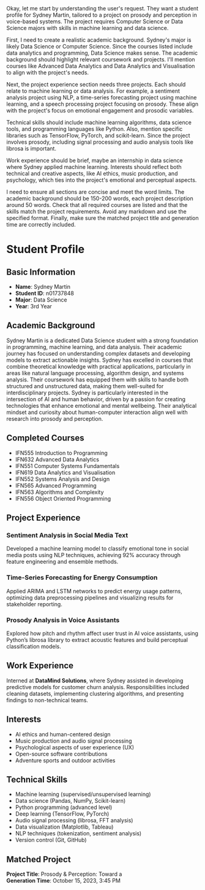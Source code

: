 <think>
Okay, let me start by understanding the user's request. They want a student profile for Sydney Martin, tailored to a project on prosody and perception in voice-based systems. The project requires Computer Science or Data Science majors with skills in machine learning and data science.

First, I need to create a realistic academic background. Sydney's major is likely Data Science or Computer Science. Since the courses listed include data analytics and programming, Data Science makes sense. The academic background should highlight relevant coursework and projects. I'll mention courses like Advanced Data Analytics and Data Analytics and Visualisation to align with the project's needs.

Next, the project experience section needs three projects. Each should relate to machine learning or data analysis. For example, a sentiment analysis project using NLP, a time-series forecasting project using machine learning, and a speech processing project focusing on prosody. These align with the project's focus on emotional engagement and prosodic variables.

Technical skills should include machine learning algorithms, data science tools, and programming languages like Python. Also, mention specific libraries such as TensorFlow, PyTorch, and scikit-learn. Since the project involves prosody, including signal processing and audio analysis tools like librosa is important.

Work experience should be brief, maybe an internship in data science where Sydney applied machine learning. Interests should reflect both technical and creative aspects, like AI ethics, music production, and psychology, which ties into the project's emotional and perceptual aspects.

I need to ensure all sections are concise and meet the word limits. The academic background should be 150-200 words, each project description around 50 words. Check that all required courses are listed and that the skills match the project requirements. Avoid any markdown and use the specified format. Finally, make sure the matched project title and generation time are correctly included.
</think>

# Student Profile

## Basic Information  
- **Name**: Sydney Martin  
- **Student ID**: n01737848  
- **Major**: Data Science  
- **Year**: 3rd Year  

## Academic Background  
Sydney Martin is a dedicated Data Science student with a strong foundation in programming, machine learning, and data analysis. Their academic journey has focused on understanding complex datasets and developing models to extract actionable insights. Sydney has excelled in courses that combine theoretical knowledge with practical applications, particularly in areas like natural language processing, algorithm design, and systems analysis. Their coursework has equipped them with skills to handle both structured and unstructured data, making them well-suited for interdisciplinary projects. Sydney is particularly interested in the intersection of AI and human behavior, driven by a passion for creating technologies that enhance emotional and mental wellbeing. Their analytical mindset and curiosity about human-computer interaction align well with research into prosody and perception.  

## Completed Courses  
- IFN555 Introduction to Programming  
- IFN632 Advanced Data Analytics  
- IFN551 Computer Systems Fundamentals  
- IFN619 Data Analytics and Visualisation  
- IFN552 Systems Analysis and Design  
- IFN565 Advanced Programming  
- IFN563 Algorithms and Complexity  
- IFN556 Object Oriented Programming  

## Project Experience  
### Sentiment Analysis in Social Media Text  
Developed a machine learning model to classify emotional tone in social media posts using NLP techniques, achieving 92% accuracy through feature engineering and ensemble methods.  

### Time-Series Forecasting for Energy Consumption  
Applied ARIMA and LSTM networks to predict energy usage patterns, optimizing data preprocessing pipelines and visualizing results for stakeholder reporting.  

### Prosody Analysis in Voice Assistants  
Explored how pitch and rhythm affect user trust in AI voice assistants, using Python’s librosa library to extract acoustic features and build perceptual classification models.  

## Work Experience  
Interned at **DataMind Solutions**, where Sydney assisted in developing predictive models for customer churn analysis. Responsibilities included cleaning datasets, implementing clustering algorithms, and presenting findings to non-technical teams.  

## Interests  
- AI ethics and human-centered design  
- Music production and audio signal processing  
- Psychological aspects of user experience (UX)  
- Open-source software contributions  
- Adventure sports and outdoor activities  

## Technical Skills  
- Machine learning (supervised/unsupervised learning)  
- Data science (Pandas, NumPy, Scikit-learn)  
- Python programming (advanced level)  
- Deep learning (TensorFlow, PyTorch)  
- Audio signal processing (librosa, FFT analysis)  
- Data visualization (Matplotlib, Tableau)  
- NLP techniques (tokenization, sentiment analysis)  
- Version control (Git, GitHub)  

## Matched Project  
**Project Title**: Prosody & Perception: Toward a  
**Generation Time**: October 15, 2023, 3:45 PM